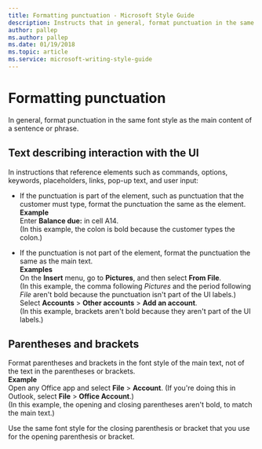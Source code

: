 ```yaml
---
title: Formatting punctuation - Microsoft Style Guide
description: Instructs that in general, format punctuation in the same font style as the main content of a sentence or phrase.
author: pallep
ms.author: pallep
ms.date: 01/19/2018
ms.topic: article
ms.service: microsoft-writing-style-guide
---
```


# Formatting punctuation

In general, format punctuation in the same font style as the main content of a sentence or phrase.

## Text describing interaction with the UI

In instructions
that reference elements such as commands,
options, keywords, placeholders, links, pop-up text, and
user input:

  - If the punctuation
    is part of the element, such as punctuation that the customer
    must type, format the punctuation the same as the element. <br />
    **Example**  
    Enter **Balance due:** in cell A14.  
    (In this example, the colon is bold because the customer types the colon.)

  - If the punctuation is not part of the element, format the punctuation the same as the main text. <br />
    **Examples**  
    On the **Insert** menu, go to **Pictures**, and then select **From File**.  
    (In this example, the comma following *Pictures* and the period following *File* aren't bold because the punctuation isn't part of the UI labels.)  
    Select **Accounts**  \> **Other accounts** \> **Add an account**.  
    (In this example, brackets aren't bold because they aren't part of the UI labels.)

## Parentheses and brackets

Format
parentheses and brackets in the font style of the
main text, not of the text in the parentheses or brackets.  
**Example**  
Open any Office app and select **File** \> **Account**. (If you're doing this in Outlook, select **File** \> **Office Account**.)  
(In this example, the opening and closing parentheses aren't bold, to match the main text.)

Use the same font style for the closing parenthesis or bracket that you use for the opening parenthesis or bracket. 
